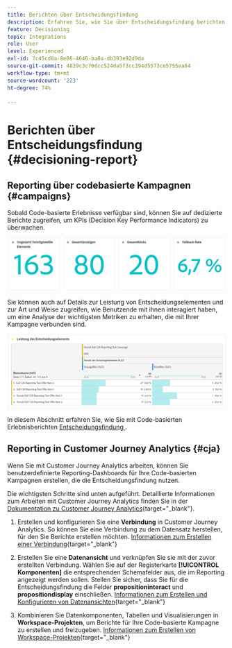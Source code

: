 ```yaml
---
title: Berichten über Entscheidungsfindung
description: Erfahren Sie, wie Sie über Entscheidungsfindung berichten.
feature: Decisioning
topic: Integrations
role: User
level: Experienced
exl-id: 7c45cd8a-8e86-4646-ba0a-db393e92d9da
source-git-commit: 4839c3c70dcc524da5f3cc394d5573ce5755ea64
workflow-type: tm+mt
source-wordcount: '223'
ht-degree: 74%

---
```



# Berichten über Entscheidungsfindung {#decisioning-report}

## Reporting über codebasierte Kampagnen {#campaigns}

Sobald Code-basierte Erlebnisse verfügbar sind, können Sie auf dedizierte Berichte zugreifen, um KPIs (Decision Key Performance Indicators) zu überwachen.

<!--Once code-based experiences are live, you can access dedicated reports to monitor Key Performance Indicators (KPIs) as an all-encompassing dashboard, delivering an analysis of essential metrics associated with your campaign.

This encompasses details related to the decision items performances and how users interacted with them. [Learn how to work with Code-based experience reports](../reports/campaign-global-report-cja-code.md)-->

![](../reports/assets/cja-decisioning-kpis.png)

Sie können auch auf Details zur Leistung von Entscheidungselementen und zur Art und Weise zugreifen, wie Benutzende mit ihnen interagiert haben, um eine Analyse der wichtigsten Metriken zu erhalten, die mit Ihrer Kampagne verbunden sind.

![](../reports/assets/cja-decisioning-item-performance.png)

In diesem Abschnitt erfahren Sie, wie Sie mit Code-basierten Erlebnisberichten [ Entscheidungsfindung ](../reports/campaign-global-report-cja-code.md#decisioning-reporting).

## Reporting in Customer Journey Analytics {#cja}

Wenn Sie mit Customer Journey Analytics arbeiten, können Sie benutzerdefinierte Reporting-Dashboards für Ihre Code-basierten Kampagnen erstellen, die die Entscheidungsfindung nutzen.

Die wichtigsten Schritte sind unten aufgeführt. Detaillierte Informationen zum Arbeiten mit Customer Journey Analytics finden Sie in der [Dokumentation zu Customer Journey Analytics](https://experienceleague.adobe.com/de/docs/analytics-platform/using/cja-landing){target="_blank"}.

1. Erstellen und konfigurieren Sie eine **Verbindung** in Customer Journey Analytics. So können Sie eine Verbindung zu dem Datensatz herstellen, für den Sie Berichte erstellen möchten. [Informationen zum Erstellen einer Verbindung](https://experienceleague.adobe.com/de/docs/analytics-platform/using/cja-connections/create-connection){target="_blank"}

1. Erstellen Sie eine **Datenansicht** und verknüpfen Sie sie mit der zuvor erstellten Verbindung. Wählen Sie auf der Registerkarte **[!UICONTROL Komponenten]** die entsprechenden Schemafelder aus, die im Reporting angezeigt werden sollen. Stellen Sie sicher, dass Sie für die Entscheidungsfindung die Felder **propositioninteract** und **propositiondisplay** einschließen. [Informationen zum Erstellen und Konfigurieren von Datenansichten](https://experienceleague.adobe.com/de/docs/analytics-platform/using/cja-dataviews/create-dataview){target="_blank"}

1. Kombinieren Sie Datenkomponenten, Tabellen und Visualisierungen in **Workspace-Projekten**, um Berichte für Ihre Code-basierte Kampagne zu erstellen und freizugeben. [Informationen zum Erstellen von Workspace-Projekten](https://experienceleague.adobe.com/de/docs/analytics-platform/using/cja-workspace/build-workspace-project/create-projects){target="_blank"}
